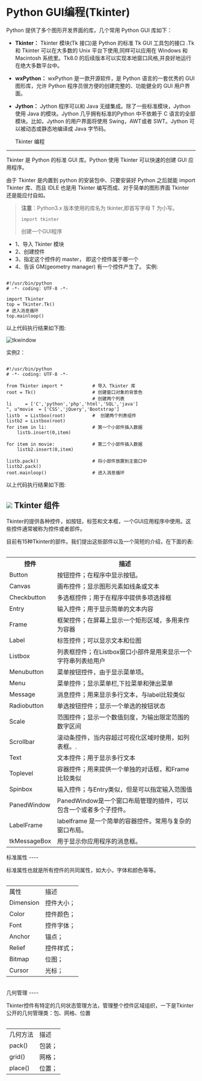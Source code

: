 Python GUI编程(Tkinter)
=====================

 Python 提供了多个图形开发界面的库，几个常用 Python GUI 库如下：

  * **Tkinter：** Tkinter 模块(Tk 接口)是 Python 的标准 Tk GUI 工具包的接口 .Tk 和 Tkinter 可以在大多数的 Unix 平台下使用,同样可以应用在 Windows 和 Macintosh 系统里。Tk8.0 的后续版本可以实现本地窗口风格,并良好地运行在绝大多数平台中。


 * **wxPython：** wxPython 是一款开源软件，是 Python 语言的一套优秀的 GUI 图形库，允许 Python 程序员很方便的创建完整的、功能健全的 GUI 用户界面。


 * **Jython：** Jython 程序可以和 Java 无缝集成。除了一些标准模块，Jython 使用 Java 的模块。Jython 几乎拥有标准的Python 中不依赖于 C 语言的全部模块。比如，Jython 的用户界面将使用 Swing，AWT或者 SWT。Jython 可以被动态或静态地编译成 Java 字节码。


   Tkinter 编程
----------

 Tkinter 是 Python 的标准 GUI 库。Python 使用 Tkinter 可以快速的创建 GUI 应用程序。

 由于 Tkinter 是内置到 python 的安装包中、只要安装好 Python 之后就能 import Tkinter 库、而且 IDLE 也是用 Tkinter 编写而成、对于简单的图形界面 Tkinter 还是能应付自如。


> **注意**：Python3.x 版本使用的库名为 tkinter,即首写字母 T 为小写。
>
>  
> ```
> import tkinter
> ```
>
>  创建一个GUI程序

  * 1、导入 Tkinter 模块
 * 2、创建控件
 * 3、指定这个控件的 master， 即这个控件属于哪一个
 * 4、告诉 GM(geometry manager) 有一个控件产生了。
  实例:


```

#!/usr/bin/python
# -*- coding: UTF-8 -*-

import Tkinter
top = Tkinter.Tk()
# 进入消息循环
top.mainloop()

```

 以上代码执行结果如下图:

 ![tkwindow](http://www.runoob.com/wp-content/uploads/2013/12/tkwindow.jpg)


 实例2：


```

#!/usr/bin/python
# -*- coding: UTF-8 -*-

from Tkinter import *           # 导入 Tkinter 库
root = Tk()                     # 创建窗口对象的背景色
                                # 创建两个列表
li     = ['C','python','php','html','SQL','java']
", u"movie  = ['CSS','jQuery','Bootstrap']
listb  = Listbox(root)          #  创建两个列表组件
listb2 = Listbox(root)
for item in li:                 # 第一个小部件插入数据
    listb.insert(0,item)

for item in movie:              # 第二个小部件插入数据
    listb2.insert(0,item)

listb.pack()                    # 将小部件放置到主窗口中
listb2.pack()
root.mainloop()                 # 进入消息循环

```

 以上代码执行结果如下图:

![](http://www.runoob.com/wp-content/uploads/2013/12/tk.jpg)
  Tkinter 组件
----------

 Tkinter的提供各种控件，如按钮，标签和文本框，一个GUI应用程序中使用。这些控件通常被称为控件或者部件。

 目前有15种Tkinter的部件。我们提出这些部件以及一个简短的介绍，在下面的表:


<table>


</table>

<table>
<tbody><tr>
<th style="width:10%">控件</th><th>描述</th></tr>
<tr><td>Button</td><td>按钮控件；在程序中显示按钮。</td></tr>
<tr><td>Canvas</td><td>画布控件；显示图形元素如线条或文本</td></tr>
<tr><td>Checkbutton</td><td>多选框控件；用于在程序中提供多项选择框</td></tr>
<tr><td>Entry</td><td>输入控件；用于显示简单的文本内容</td></tr>
<tr><td>Frame</td><td>框架控件；在屏幕上显示一个矩形区域，多用来作为容器</td></tr>
<tr><td>Label</td><td>标签控件；可以显示文本和位图</td></tr>
<tr><td>Listbox</td><td>列表框控件；在Listbox窗口小部件是用来显示一个字符串列表给用户</td></tr>
<tr><td>Menubutton</td><td>菜单按钮控件，由于显示菜单项。</td></tr>
<tr><td>Menu</td><td>菜单控件；显示菜单栏,下拉菜单和弹出菜单</td></tr>
<tr><td>Message</td><td>消息控件；用来显示多行文本，与label比较类似</td></tr>
<tr><td>Radiobutton</td><td>单选按钮控件；显示一个单选的按钮状态</td></tr>
<tr><td>Scale</td><td>范围控件；显示一个数值刻度，为输出限定范围的数字区间</td></tr>
<tr><td>Scrollbar</td><td>滚动条控件，当内容超过可视化区域时使用，如列表框。.</td></tr>
<tr><td>Text</td><td>文本控件；用于显示多行文本</td></tr>
<tr><td>Toplevel</td><td>容器控件；用来提供一个单独的对话框，和Frame比较类似</td></tr>
<tr><td>Spinbox</td><td>输入控件；与Entry类似，但是可以指定输入范围值</td></tr>
<tr><td>PanedWindow</td><td>PanedWindow是一个窗口布局管理的插件，可以包含一个或者多个子控件。</td></tr>
<tr><td>LabelFrame</td><td> labelframe 是一个简单的容器控件。常用与复杂的窗口布局。</td></tr>
<tr><td>tkMessageBox</td><td>用于显示你应用程序的消息框。</td></tr>
</tbody>
</table>
  标准属性
----

 标准属性也就是所有控件的共同属性，如大小，字体和颜色等等。


<table>


</table>

<table>
<tbody>
<tr>
<td>属性</td>
<td>描述</td>
</tr>
<tr>
<td>Dimension</td>
<td>控件大小；</td>
</tr>
<tr>
<td>Color</td>
<td>控件颜色；</td>
</tr>
<tr>
<td>Font</td>
<td>控件字体；</td>
</tr>
<tr>
<td>Anchor</td>
<td>锚点；</td>
</tr>
<tr>
<td>Relief</td>
<td>控件样式；</td>
</tr>
<tr>
<td>Bitmap</td>
<td>位图；</td>
</tr>
<tr>
<td>Cursor</td>
<td>光标；</td>
</tr>
</tbody>
</table>

<table>


</table>
 几何管理
----

 Tkinter控件有特定的几何状态管理方法，管理整个控件区域组织，一下是Tkinter公开的几何管理类：包、网格、位置


<table>


</table>

<table>
<tbody>
<tr>
<td>几何方法</td>
<td>描述</td>
</tr>
<tr>
<td>pack()</td>
<td>包装；</td>
</tr>
<tr>
<td>grid()</td>
<td>网格；</td>
</tr>
<tr>
<td>place()</td>
<td>位置；</td>
</tr>
</tbody>
</table>

<table>


</table>

